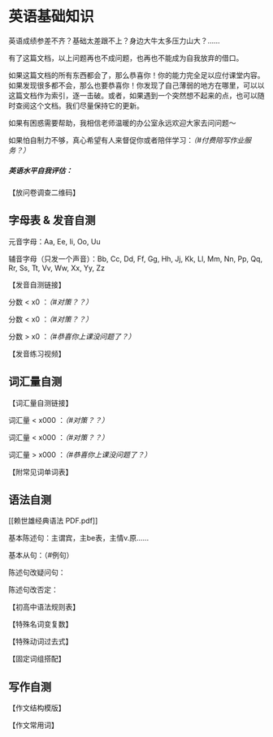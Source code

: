 # 英语基础知识

英语成绩参差不齐？基础太差跟不上？身边大牛太多压力山大？……

有了这篇文档，以上问题再也不成问题，也再也不能成为自我放弃的借口。

如果这篇文档的所有东西都会了，那么恭喜你！你的能力完全足以应付课堂内容。如果发现很多都不会，那么也要恭喜你！你发现了自己薄弱的地方在哪里，可以以这篇文档作为索引，逐一击破。或者，如果遇到一个突然想不起来的点，也可以随时查阅这个文档。我们尽量保持它的更新。

如果有困惑需要帮助，我相信老师温暖的办公室永远欢迎大家去问问题～ 

如果怕自制力不够，真心希望有人来督促你或者陪伴学习：*（#付费陪写作业服务？）*

##### 英语水平自我评估：

【放问卷调查二维码】

## 字母表 & 发音自测

元音字母：Aa, Ee, Ii, Oo, Uu  

辅音字母（只发一个声音）：Bb, Cc, Dd, Ff, Gg, Hh, Jj, Kk, Ll, Mm, Nn, Pp, Qq, Rr, Ss, Tt, Vv, Ww, Xx, Yy, Zz 

【发音自测链接】

分数 < x0 ：*（#对策？？）*

分数 < x0 ：*（#对策？？）*

分数 > x0 ：*（#恭喜你上课没问题了？）*

【发音练习视频】

## 词汇量自测

【词汇量自测链接】

词汇量 < x000 ：*（#对策？？）*

词汇量 < x000 ：*（#对策？？）*

词汇量 > x000 ：*（#恭喜你上课没问题了？）*

【附常见词单词表】

## 语法自测

[[赖世雄经典语法 PDF.pdf]]

基本陈述句：主谓宾，主be表，主情v.原……

基本从句：（#例句）

陈述句改疑问句：

陈述句改否定：

【初高中语法规则表】

【特殊名词变复数】

【特殊动词过去式】

【固定词组搭配】

## 写作自测

【作文结构模版】

【作文常用词】